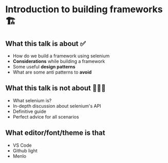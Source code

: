 # Introduction to building frameworks 🏗

## What this talk is about ✅

- How do we build a framework using selenium 
- **Considerations** while building a framework
- Some useful **design patterns**
- What are some anti patterns to **avoid**

## What this talk is not about 🙅🏻‍♂️

- What selenium is?
- In-depth discussion about selenium's API
- Definitive guide
- Perfect advice for all scenarios

## What editor/font/theme is that

- VS Code
- Github light
- Menlo
